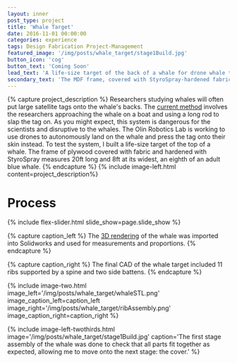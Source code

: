 ```yaml
---
layout: inner
post_type: project
title: 'Whale Target'
date: 2016-11-01 00:00:00
categories: experience
tags: Design Fabrication Project-Management
featured_image: '/img/posts/whale_target/stage1Build.jpg'
button_icon: 'cog'
button_text: 'Coming Soon'
lead_text: 'A life-size target of the back of a whale for drone whale tagging research.'
secondary_text: 'The MDF frame, covered with StyroSpray-hardened fabric, measures 20 ft in length and 8 ft at its widest, an eight of an adult blue whale.'
---
```

{% capture project_description %}
Researchers studying whales will often put large satellite tags onto the whale's backs. The <a href="https://slate.com/human-interest/2016/09/what-whales-do-underwater-thanks-to-a-new-mounted-camera-video.html" target="_blank">current method</a> involves the researchers approaching the whale on a boat and using a long rod to slap the tag on. As you might expect, this system is dangerous for the scientists and disruptive to the whales.
The Olin Robotics Lab is working to use drones to autonomously land on the whale and press the tag onto their skin instead. To test the system, I built a life-size target of the top of a whale. The frame of plywood covered with fabric and hardened with StyroSpray measures 20ft long and 8ft at its widest, an eighth of an adult blue whale.
{% endcapture %}
{% include image-left.html content=project_description%}

<h1 class="section-title text-center">Process</h1>
{% include flex-slider.html slide_show=page.slide_show %}


{% capture caption_left %}
The <a href="http://www.3dmodels.ru/model/view/1155" target="_blank">3D rendering</a> of the whale was imported into Solidworks and used for measurements and proportions.
{% endcapture %}

{% capture caption_right %}
The final CAD of the whale target included 11 ribs supported by a spine and two side battens.
{% endcapture %}

{% include image-two.html image_left='/img/posts/whale_target/whaleSTL.png' image_caption_left=caption_left
image_right='/img/posts/whale_target/ribAssembly.png' image_caption_right=caption_right %}

{% include image-left-twothirds.html image='/img/posts/whale_target/stage1Build.jpg' caption='The first stage assembly of the whale was done to check that all parts fit together as expected, allowing me to move onto the next stage: the cover.' %}
